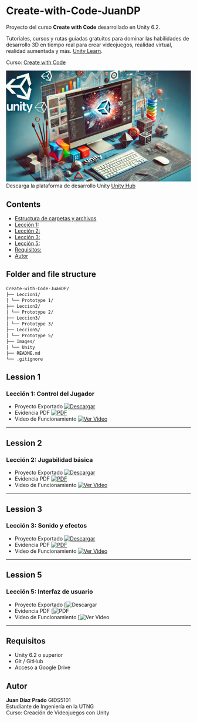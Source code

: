 # Create-with-Code-JuanDP

Proyecto del curso **Create with Code** desarrollado en Unity 6.2.

Tutoriales, cursos y rutas guiadas gratuitos para dominar las habilidades de desarrollo 3D en tiempo real para crear videojuegos, realidad virtual, realidad aumentada y más. [Unity Learn](https://learn.unity.com/).

Curso: [Create with Code](https://learn.unity.com/course/create-with-code)

![UNITY](Images/Unity.webp)
Descarga la plataforma de desarrollo Unity [Unity Hub](https://unity.com/es/download)

## Contents

- [Estructura de carpetas y archivos](#folder-and-file-structure)
- [Lección 1:](#lession-1)
- [Lección 2:](#lession-2)
- [Lección 3:](#lession-3)
- [Lección 5:](#lession-5)
- [Requisitos:](#requisitos)
- [Autor](#autor)

## Folder and file structure

```
Create-with-Code-JuanDP/
├── Leccion1/
│ └── Prototype 1/
├── Leccion2/
│ └── Prototype 2/
├── Leccion3/
│ └── Prototype 3/
├── Leccion5/
│ └── Prototype 5/
├── Images/
│ └── Unity
├── README.md
└── .gitignore

```

## Lession 1

### Lección 1: Control del Jugador

- Proyecto Exportado [![Descargar](https://img.icons8.com/fluency/32/download.png)](https://drive.google.com/file/d/1sPq7B452wNqm4HtR0vH0oABHqv2o825c/view?usp=sharing)
- Evidencia PDF [![PDF](https://img.icons8.com/color/32/pdf.png)](https://drive.google.com/file/d/1-r-r046ItJtI87Of7KF75x5u6U9TxK_8/view?usp=sharing)
- Video de Funcionamiento [![Ver Video](https://img.icons8.com/fluency/32/youtube-play.png)](https://drive.google.com/file/d/1GBiFGgiP-EeYtEnw7hrqZMv47aqcsnBE/view?usp=sharing)

---

## Lession 2

### Lección 2: Jugabilidad básica

- Proyecto Exportado [![Descargar](https://img.icons8.com/fluency/32/download.png)](https://drive.google.com/file/d/1jEwZkDthopHtVMSzREPTgnJOtuf0UfTN/view?usp=sharing)
- Evidencia PDF [![PDF](https://img.icons8.com/color/32/pdf.png)](https://drive.google.com/file/d/1d68cofWuq2ep_0HGYraBXVb0FS8-6_kV/view?usp=sharing)
- Video de Funcionamiento [![Ver Video](https://img.icons8.com/fluency/32/youtube-play.png)](https://drive.google.com/file/d/14bFs5KDZmTgjqYtjwOMZADBI8qUnseXI/view?usp=sharing)

---

## Lession 3

### Lección 3: Sonido y efectos

- Proyecto Exportado [![Descargar](https://img.icons8.com/fluency/32/download.png)](https://drive.google.com/file/d/1-uozsZYYz80_n-IwZ_weFrk_BU8_Qha9/view?usp=sharing)
- Evidencia PDF [![PDF](https://img.icons8.com/color/32/pdf.png)](https://drive.google.com/file/d/1kAXc6MNwOB2Mfzlc3afrQentnSqIx1Nk/view?usp=sharing)
- Video de Funcionamiento [![Ver Video](https://img.icons8.com/fluency/32/youtube-play.png)](https://drive.google.com/file/d/1o3gh33you_TFw67pv4QtjTI7JX8H2e14/view?usp=sharing)

---

## Lession 5

### Lección 5: Interfaz de usuario

- Proyecto Exportado [![Descargar](https://drive.google.com/file/d/1Vs0lPNpdrFvHgsS7dtf4OE1j4jNU_jbW/view?usp=sharing)
- Evidencia PDF [![PDF](https://drive.google.com/file/d/1ZtZVTMHGrvOBeqpKJSETx2XtUAeGMqZY/view?usp=sharing)
- Video de Funcionamiento [![Ver Video](https://drive.google.com/file/d/1bQyfnKNt7rAx0Ccj9svZPdIsCEaNpR6u/view?usp=sharing)

---

## Requisitos

- Unity 6.2 o superior
- Git / GitHub
- Acceso a Google Drive

## Autor

**Juan Díaz Prado**
GIDS5101  
Estudiante de Ingeniería en la UTNG  
Curso: Creación de Videojuegos con Unity
